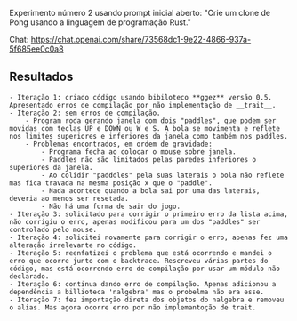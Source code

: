 
Experimento número 2 usando prompt inicial aberto: "Crie um clone de Pong usando a linguagem de programação Rust."

Chat: https://chat.openai.com/share/73568dc1-9e22-4866-937a-5f685ee0c0a8

## Resultados

    - Iteração 1: criado código usando bibiloteco **ggez** versão 0.5. Apresentado erros de compilação por não implementação de __trait__.
    - Iteração 2: sem erros de compilação. 
        - Program roda gerando janela com dois "paddles", que podem ser movidas com teclas UP e DOWN ou W e S. A bola se movimenta e reflete nos limites superiores e inferiores da janela como também nos paddles.
        - Problemas encontrados, em ordem de gravidade:
            - Programa fecha ao colocar o mouse sobre janela.
            - Paddles não são limitados pelas paredes inferiores o superiores da janela.
            - Ao colidir "padddles" pela suas laterais o bola não reflete mas fica travada na mesma posição x que o "paddle".
            - Nada acontece quando a bola sai por uma das laterais, deveria ao menos ser resetada.
            - Não há uma forma de sair do jogo.
    - Iteração 3: solicitado para corrigir o primeiro erro da lista acima, não corrigiu o erro, apenas modificou para um dos "paddles" ser controlado pelo mouse.
    - Iteração 4: solicitei novamente para corrigir o erro, apenas fez uma alteração irrelevante no código.
    - Iteração 5: reenfatizei o problema que está ocorrendo e mandei o erro que ocorre junto com o backtrace. Rescreveu várias partes do código, mas está ocorrendo erro de compilação por usar um módulo não declarado.
    - Iteração 6: continua dando erro de compilação. Apenas adicionou a dependência a billioteca 'nalgebra' mas o probelma não era esse.
    - Iteração 7: fez importação direta dos objetos do nalgebra e removeu o alias. Mas agora ocorre erro por não implemantoção de trait.

